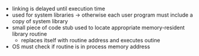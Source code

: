 - linking is delayed until execution time
- used for system libraries -> otherwise each user program must include a copy of system library
- small piece of code stub used to locate appropriate memory-resident library routine
	- replaces itself with routine address and executes outine
- OS must check if routine is in process memory address